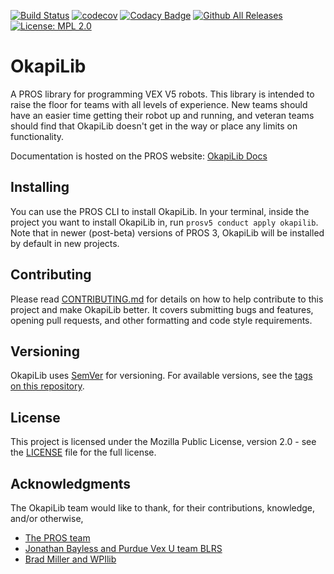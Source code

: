[![Build Status](https://travis-ci.org/OkapiLib/OkapiLib.svg?branch=develop)](https://travis-ci.org/OkapiLib/OkapiLib)
[![codecov](https://codecov.io/gh/OkapiLib/OkapiLib/branch/develop/graph/badge.svg)](https://codecov.io/gh/OkapiLib/OkapiLib)
[![Codacy Badge](https://api.codacy.com/project/badge/Grade/28aa44e211bf46d0a8e9bbbd07814acb)](https://app.codacy.com/app/OkapiLib/OkapiLib?utm_source=github.com&utm_medium=referral&utm_content=OkapiLib/OkapiLib&utm_campaign=Badge_Grade_Dashboard)
[![Github All Releases](https://img.shields.io/github/downloads/OkapiLib/OkapiLib/total.svg)](https://github.com/OkapiLib/OkapiLib/releases)
[![License: MPL 2.0](https://img.shields.io/badge/License-MPL%202.0-brightgreen.svg)](https://opensource.org/licenses/MPL-2.0)


# OkapiLib

A PROS library for programming VEX V5 robots. This library is intended to raise the floor for teams with all levels of experience.
New teams should have an easier time getting their robot up and running, and veteran teams should find that OkapiLib doesn't get in the way or place any limits on functionality.

Documentation is hosted on the PROS website: [OkapiLib Docs](https://pros.cs.purdue.edu/v5/okapi/index.html)

## Installing

You can use the PROS CLI to install OkapiLib. In your terminal, inside the project you want to install OkapiLib in, run `prosv5 conduct apply okapilib`. Note that in newer (post-beta) versions of PROS 3, OkapiLib will be installed by default in new projects.

## Contributing

Please read [CONTRIBUTING.md](CONTRIBUTING.md) for details on how to help contribute to this project and make OkapiLib better. It covers submitting bugs and features, opening pull requests, and other formatting and code style requirements.

## Versioning

OkapiLib uses [SemVer](semver.org) for versioning. For available versions, see the [tags on this repository](https://github.com/OkapiLib/OkapiLib/tags).

## License

This project is licensed under the Mozilla Public License, version 2.0 - see the [LICENSE](LICENSE) file for the full license.

## Acknowledgments

The OkapiLib team would like to thank, for their contributions, knowledge, and/or otherwise,
 - [The PROS team](https://github.com/purduesigbots)
 - [Jonathan Bayless and Purdue Vex U team BLRS](https://github.com/purduesigbots/libblrs)
 - [Brad Miller and WPIlib](https://github.com/wpilibsuite/allwpilib)
